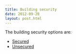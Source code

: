 ```yaml
---
title: Building security
date: 2012-09-28
layout: post.html
---
```


The building security options are:
- [Secured](../secure/)
- [Unsecured](../unsecure/)
